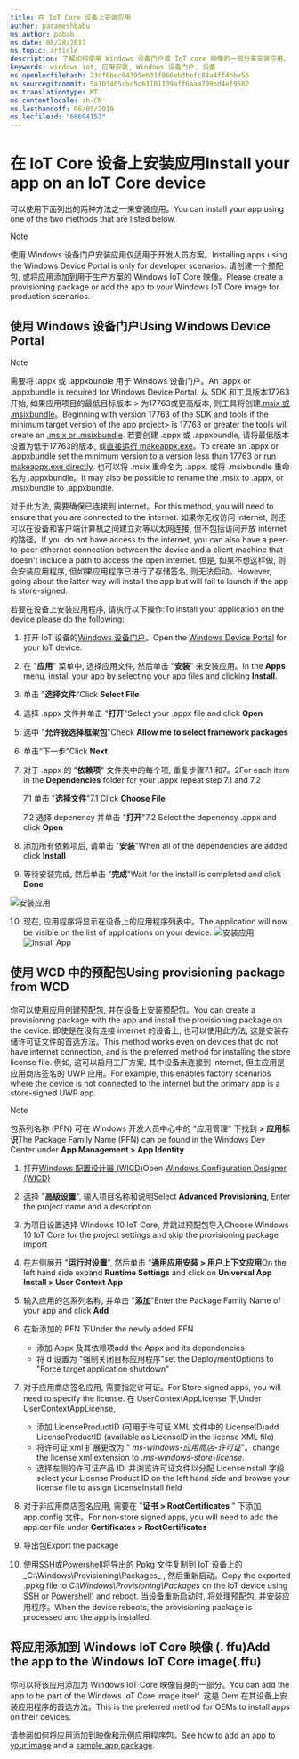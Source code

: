 ```yaml
---
title: 在 IoT Core 设备上安装应用
author: parameshbabu
ms.author: pabab
ms.date: 08/28/2017
ms.topic: article
description: 了解如何使用 Windows 设备门户或 IoT core 映像的一部分来安装应用。
keywords: windows iot, 应用安装, Windows 设备门户, 设备
ms.openlocfilehash: 23df6bec04395eb31f066eb3befc84a4ff4bbe56
ms.sourcegitcommit: 5a103405cbc5c61101139aff6aaa709bd4ef9582
ms.translationtype: MT
ms.contentlocale: zh-CN
ms.lasthandoff: 06/05/2019
ms.locfileid: "66694153"
---
```

# <a name="install-your-app-on-an-iot-core-device"></a><span data-ttu-id="e2308-104">在 IoT Core 设备上安装应用</span><span class="sxs-lookup"><span data-stu-id="e2308-104">Install your app on an IoT Core device</span></span>
<span data-ttu-id="e2308-105">可以使用下面列出的两种方法之一来安装应用。</span><span class="sxs-lookup"><span data-stu-id="e2308-105">You can install your app using one of the two methods that are listed below.</span></span>

> [!NOTE]
> <span data-ttu-id="e2308-106">使用 Windows 设备门户安装应用仅适用于开发人员方案。</span><span class="sxs-lookup"><span data-stu-id="e2308-106">Installing apps using the Windows Device Portal is only for developer scenarios.</span></span>
> <span data-ttu-id="e2308-107">请创建一个预配包, 或将应用添加到用于生产方案的 Windows IoT Core 映像。</span><span class="sxs-lookup"><span data-stu-id="e2308-107">Please create a provisioning package or add the app to your Windows IoT Core image for production scenarios.</span></span>

## <a name="using-windows-device-portal"></a><span data-ttu-id="e2308-108">使用 Windows 设备门户</span><span class="sxs-lookup"><span data-stu-id="e2308-108">Using Windows Device Portal</span></span>

> [!NOTE]
> <span data-ttu-id="e2308-109">需要将 .appx 或 .appxbundle 用于 Windows 设备门户。</span><span class="sxs-lookup"><span data-stu-id="e2308-109">An .appx or .appxbundle is required for Windows Device Portal.</span></span> <span data-ttu-id="e2308-110">从 SDK 和工具版本17763开始, 如果应用项目的最低目标版本 > 为17763或更高版本, 则工具将创建[.msix 或 .msixbundle](https://developercommunity.visualstudio.com/content/problem/391934/makeappx-now-creates-msix-files-instead-of-appx.html)。</span><span class="sxs-lookup"><span data-stu-id="e2308-110">Beginning with version 17763 of the SDK and tools if the minimum target version of the app project> is 17763 or greater the tools will create an [.msix or .msixbundle](https://developercommunity.visualstudio.com/content/problem/391934/makeappx-now-creates-msix-files-instead-of-appx.html).</span></span>
> <span data-ttu-id="e2308-111">若要创建 .appx 或 .appxbundle, 请将最低版本设置为低于17763的版本, 或[直接运行 makeappx.exe](https://docs.microsoft.com/en-us/windows/desktop/appxpkg/make-appx-package--makeappx-exe-#command-line-syntax)。</span><span class="sxs-lookup"><span data-stu-id="e2308-111">To create an .appx or .appxbundle set the minimum version to a version less than 17763 or [run makeappx.exe directly](https://docs.microsoft.com/en-us/windows/desktop/appxpkg/make-appx-package--makeappx-exe-#command-line-syntax).</span></span> <span data-ttu-id="e2308-112">也可以将 .msix 重命名为 .appx, 或将 .msixbundle 重命名为 .appxbundle。</span><span class="sxs-lookup"><span data-stu-id="e2308-112">It may also be possible to rename the .msix to .appx, or .msixbundle to .appxbundle.</span></span>

<span data-ttu-id="e2308-113">对于此方法, 需要确保已连接到 internet。</span><span class="sxs-lookup"><span data-stu-id="e2308-113">For this method, you will need to ensure that you are connected to the internet.</span></span> <span data-ttu-id="e2308-114">如果你无权访问 internet, 则还可以在设备和客户端计算机之间建立对等以太网连接, 但不包括访问开放 internet 的路径。</span><span class="sxs-lookup"><span data-stu-id="e2308-114">If you do not have access to the internet, you can also have a peer-to-peer ethernet connection between the device and a client machine that doesn't include a path to access the open internet.</span></span> <span data-ttu-id="e2308-115">但是, 如果不想这样做, 则会安装应用程序, 但如果应用程序已进行了存储签名, 则无法启动。</span><span class="sxs-lookup"><span data-stu-id="e2308-115">However, going about the latter way will install the app but will fail to launch if the app is store-signed.</span></span>

<span data-ttu-id="e2308-116">若要在设备上安装应用程序, 请执行以下操作:</span><span class="sxs-lookup"><span data-stu-id="e2308-116">To install your application on the device please do the following:</span></span>

1. <span data-ttu-id="e2308-117">打开 IoT 设备的[Windows 设备门户](https://docs.microsoft.com/windows/iot-core/manage-your-device/deviceportal)。</span><span class="sxs-lookup"><span data-stu-id="e2308-117">Open the [Windows Device Portal](https://docs.microsoft.com/windows/iot-core/manage-your-device/deviceportal) for your IoT device.</span></span>

2. <span data-ttu-id="e2308-118">在 "**应用**" 菜单中, 选择应用文件, 然后单击 "**安装**" 来安装应用。</span><span class="sxs-lookup"><span data-stu-id="e2308-118">In the **Apps** menu, install your app by selecting your app files and clicking **Install**.</span></span>

3. <span data-ttu-id="e2308-119">单击 "**选择文件**"</span><span class="sxs-lookup"><span data-stu-id="e2308-119">Click **Select File**</span></span>

4. <span data-ttu-id="e2308-120">选择 .appx 文件并单击 "**打开**"</span><span class="sxs-lookup"><span data-stu-id="e2308-120">Select your .appx file and click **Open**</span></span>

5. <span data-ttu-id="e2308-121">选中 "**允许我选择框架包**"</span><span class="sxs-lookup"><span data-stu-id="e2308-121">Check **Allow me to select framework packages**</span></span>

6. <span data-ttu-id="e2308-122">单击“下一步”</span><span class="sxs-lookup"><span data-stu-id="e2308-122">Click **Next**</span></span>

7. <span data-ttu-id="e2308-123">对于 .appx 的 "**依赖项**" 文件夹中的每个项, 重复步骤7.1 和7。2</span><span class="sxs-lookup"><span data-stu-id="e2308-123">For each item in the **Dependencies** folder for your .appx repeat step 7.1 and 7.2</span></span>

    <span data-ttu-id="e2308-124">7.1 单击 "**选择文件**"</span><span class="sxs-lookup"><span data-stu-id="e2308-124">7.1 Click **Choose File**</span></span>

    <span data-ttu-id="e2308-125">7.2 选择 depenency 并单击 "**打开**"</span><span class="sxs-lookup"><span data-stu-id="e2308-125">7.2 Select the depenency .appx and click **Open**</span></span>

8. <span data-ttu-id="e2308-126">添加所有依赖项后, 请单击 "**安装**"</span><span class="sxs-lookup"><span data-stu-id="e2308-126">When all of the dependencies are added click **Install**</span></span>

9. <span data-ttu-id="e2308-127">等待安装完成, 然后单击 "**完成**"</span><span class="sxs-lookup"><span data-stu-id="e2308-127">Wait for the install is completed and click **Done**</span></span>

 ![安装应用](../media/AppInstaller/install-app.gif)

10. <span data-ttu-id="e2308-129">现在, 应用程序将显示在设备上的应用程序列表中。</span><span class="sxs-lookup"><span data-stu-id="e2308-129">The application will now be visible on the list of applications on your device.</span></span>
 <span data-ttu-id="e2308-130">![安装应用](../media/AppInstaller/install-app.gif)</span><span class="sxs-lookup"><span data-stu-id="e2308-130">![Install App](../media/AppInstaller/install-app.gif)</span></span>


## <a name="using-provisioning-package-from-wcd"></a><span data-ttu-id="e2308-131">使用 WCD 中的预配包</span><span class="sxs-lookup"><span data-stu-id="e2308-131">Using provisioning package from WCD</span></span>
<span data-ttu-id="e2308-132">你可以使用应用创建预配包, 并在设备上安装预配包。</span><span class="sxs-lookup"><span data-stu-id="e2308-132">You can create a provisioning package with the app and install the provisioning package on the device.</span></span> <span data-ttu-id="e2308-133">即使是在没有连接 internet 的设备上, 也可以使用此方法, 这是安装存储许可证文件的首选方法。</span><span class="sxs-lookup"><span data-stu-id="e2308-133">This method works even on devices that do not have internet connection, and is the preferred method for installing the store license file.</span></span> <span data-ttu-id="e2308-134">例如, 这可以启用工厂方案, 其中设备未连接到 internet, 但主应用是应用商店签名的 UWP 应用。</span><span class="sxs-lookup"><span data-stu-id="e2308-134">For example, this enables factory scenarios where the device is not connected to the internet but the primary app is a store-signed UWP app.</span></span>

> [!NOTE]
> <span data-ttu-id="e2308-135">包系列名称 (PFN) 可在 Windows 开发人员中心中的 "应用管理" 下找到 **> 应用标识**</span><span class="sxs-lookup"><span data-stu-id="e2308-135">The Package Family Name (PFN) can be found in the Windows Dev Center under **App Management > App Identity**</span></span>

1. <span data-ttu-id="e2308-136">打开[Windows 配置设计器 (WICD)](https://docs.microsoft.com/windows/configuration/provisioning-packages/provisioning-install-icd)</span><span class="sxs-lookup"><span data-stu-id="e2308-136">Open [Windows Configuration Designer (WICD)](https://docs.microsoft.com/windows/configuration/provisioning-packages/provisioning-install-icd)</span></span>

2. <span data-ttu-id="e2308-137">选择 "**高级设置**", 输入项目名称和说明</span><span class="sxs-lookup"><span data-stu-id="e2308-137">Select **Advanced Provisioning**, Enter the project name and a description</span></span>

3. <span data-ttu-id="e2308-138">为项目设置选择 Windows 10 IoT Core, 并跳过预配包导入</span><span class="sxs-lookup"><span data-stu-id="e2308-138">Choose Windows 10 IoT Core for the project settings and skip the provisioning package import</span></span>

4. <span data-ttu-id="e2308-139">在左侧展开 "**运行时设置**", 然后单击 "**通用应用安装 > 用户上下文应用**</span><span class="sxs-lookup"><span data-stu-id="e2308-139">On the left hand side expand **Runtime Settings** and click on **Universal App Install > User Context App**</span></span>

5. <span data-ttu-id="e2308-140">输入应用的包系列名称, 并单击 "**添加**"</span><span class="sxs-lookup"><span data-stu-id="e2308-140">Enter the Package Family Name of your app and click **Add**</span></span>

6. <span data-ttu-id="e2308-141">在新添加的 PFN 下</span><span class="sxs-lookup"><span data-stu-id="e2308-141">Under the newly added PFN</span></span>
    - <span data-ttu-id="e2308-142">添加 Appx 及其依赖项</span><span class="sxs-lookup"><span data-stu-id="e2308-142">add the Appx and its dependencies</span></span>
    - <span data-ttu-id="e2308-143">将 d 设置为 "强制关闭目标应用程序"</span><span class="sxs-lookup"><span data-stu-id="e2308-143">set the DeploymentOptions to "Force target application shutdown"</span></span>

7. <span data-ttu-id="e2308-144">对于应用商店签名应用, 需要指定许可证。</span><span class="sxs-lookup"><span data-stu-id="e2308-144">For Store signed apps, you will need to specify the license.</span></span> <span data-ttu-id="e2308-145">在 UserContextAppLicense 下,</span><span class="sxs-lookup"><span data-stu-id="e2308-145">Under UserContextAppLicense,</span></span>
    - <span data-ttu-id="e2308-146">添加 LicenseProductID (可用于许可证 XML 文件中的 LicenseID)</span><span class="sxs-lookup"><span data-stu-id="e2308-146">add LicenseProductID (available as LicenseID in the license XML file)</span></span>
    - <span data-ttu-id="e2308-147">将许可证 xml 扩展更改为 " *ms-windows-应用商店-许可证*"。</span><span class="sxs-lookup"><span data-stu-id="e2308-147">change the license xml extension to *.ms-windows-store-license*.</span></span>
    - <span data-ttu-id="e2308-148">选择左侧的许可证产品 ID, 并浏览许可证文件以分配 LicenseInstall 字段</span><span class="sxs-lookup"><span data-stu-id="e2308-148">select your License Product ID on the left hand side and browse your license file to assign LicenseInstall field</span></span>

8. <span data-ttu-id="e2308-149">对于非应用商店签名应用, 需要在 "**证书 > RootCertificates** " 下添加 app.config 文件。</span><span class="sxs-lookup"><span data-stu-id="e2308-149">For non-store signed apps, you will need to add the app.cer file under **Certificates > RootCertificates**</span></span> 

9. <span data-ttu-id="e2308-150">导出包</span><span class="sxs-lookup"><span data-stu-id="e2308-150">Export the package</span></span>

10. <span data-ttu-id="e2308-151">使用[SSH](../connect-your-device/SSH.md)或[Powershell](../connect-your-device/powershell.md)将导出的 Ppkg 文件复制到 IoT 设备上的_C:\Windows\Provisioning\Packages_ , 然后重新启动。</span><span class="sxs-lookup"><span data-stu-id="e2308-151">Copy the exported .ppkg file to _C:\Windows\Provisioning\Packages_ on the IoT device using [SSH](../connect-your-device/SSH.md) or [Powershell](../connect-your-device/powershell.md)) and reboot.</span></span> <span data-ttu-id="e2308-152">当设备重新启动时, 将处理预配包, 并安装应用程序。</span><span class="sxs-lookup"><span data-stu-id="e2308-152">When the device reboots, the provisioning package is processed and the app is installed.</span></span>


## <a name="add-the-app-to-the-windows-iot-core-imageffu"></a><span data-ttu-id="e2308-153">将应用添加到 Windows IoT Core 映像 (. ffu)</span><span class="sxs-lookup"><span data-stu-id="e2308-153">Add the app to the Windows IoT Core image(.ffu)</span></span>
<span data-ttu-id="e2308-154">你可以将该应用添加为 Windows IoT Core 映像自身的一部分。</span><span class="sxs-lookup"><span data-stu-id="e2308-154">You can add the app to be part of the Windows IoT Core image itself.</span></span>
<span data-ttu-id="e2308-155">这是 Oem 在其设备上安装应用程序的首选方法。</span><span class="sxs-lookup"><span data-stu-id="e2308-155">This is the preferred method for OEMs to install apps on their devices.</span></span>

<span data-ttu-id="e2308-156">请参阅如何[将应用添加到映像](https://docs.microsoft.com/windows-hardware/manufacture/iot/deploy-your-app-with-a-standard-board)和[示例应用程序包](https://github.com/ms-iot/iot-adk-addonkit/tree/master/Workspace/Source-arm/Packages/Appx.IoTCoreDefaultApp)。</span><span class="sxs-lookup"><span data-stu-id="e2308-156">See how to [add an app to your image](https://docs.microsoft.com/windows-hardware/manufacture/iot/deploy-your-app-with-a-standard-board) and a [sample app package](https://github.com/ms-iot/iot-adk-addonkit/tree/master/Workspace/Source-arm/Packages/Appx.IoTCoreDefaultApp).</span></span>
